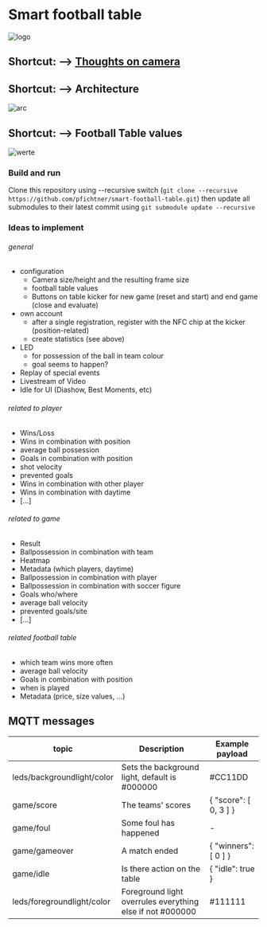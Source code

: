 # Smart football table

![logo](https://github.com/pfichtner/smart-football-table/blob/master/docs/logo/SFT_Logo_Color_small.png)

## Shortcut: --> [Thoughts on camera](https://github.com/pfichtner/smart-football-table/blob/master/docs/calculations/situation_fov_fps_camera.md)

## Shortcut: --> Architecture

![arc](https://github.com/pfichtner/smart-football-table/blob/master/docs/architecture/SmartFootballTable_Architecture.png)

## Shortcut: --> Football Table values

![werte](https://github.com/pfichtner/smart-football-table/blob/master/docs/calculations/kicker_werte.jpg)

### Build and run
Clone this repository using --recursive switch (```git clone --recursive https://github.com/pfichtner/smart-football-table.git```) then update all submodules to their latest commit using ```git submodule update --recursive```

### Ideas to implement

###### general

* configuration
  * Camera size/height and the resulting frame size
  * football table values
  * Buttons on table kicker for new game (reset and start) and end game (close and evaluate)
* own account
  * after a single registration, register with the NFC chip at the kicker (position-related)
  * create statistics (see above)
* LED
  * for possession of the ball in team colour
  * goal seems to happen?
* Replay of special events
* Livestream of Video
* Idle for UI (Diashow, Best Moments, etc)

###### related to player

* Wins/Loss
* Wins in combination with position
* average ball possession
* Goals in combination with position
* shot velocity
* prevented goals
* Wins in combination with other player
* Wins in combination with daytime
* [...]

###### related to game

* Result
* Ballpossession in combination with team
* Heatmap
* Metadata (which players, daytime)
* Ballpossession in combination with player
* Ballpossession in combination with soccer figure
* Goals who/where
* average ball velocity
* prevented goals/site
* [...]

###### related football table

* which team wins more often
* average ball velocity
* Goals in combination with position
* when is played
* Metadata (price, size values, ...)

## MQTT messages
| topic                      | Description                                   | Example payload        |
| -------------------------- | --------------------------------------------- |----------------------- |
| leds/backgroundlight/color | Sets the background light, default is #000000 | #CC11DD                |
| game/score                 | The teams' scores                             | { "score": [ 0, 3 ] }  |
| game/foul                  | Some foul has happened                        | -                      |
| game/gameover              | A match ended                                 | { "winners": [ 0 ] }   |
| game/idle                  | Is there action on the table                  | { "idle": true }       |
| leds/foregroundlight/color | Foreground light overrules everything else if not #000000 | #111111    |

